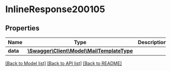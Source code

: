# InlineResponse200105

## Properties
Name | Type | Description | Notes
------------ | ------------- | ------------- | -------------
**data** | [**\Swagger\Client\Model\MailTemplateType**](MailTemplateType.md) |  | [optional] 

[[Back to Model list]](../../README.md#documentation-for-models) [[Back to API list]](../../README.md#documentation-for-api-endpoints) [[Back to README]](../../README.md)

